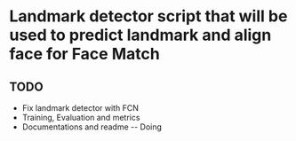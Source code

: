 # Landmark detector script that will be used to predict landmark and align face for Face Match


## TODO
- Fix landmark detector with FCN
- Training, Evaluation and metrics
- Documentations and readme -- Doing